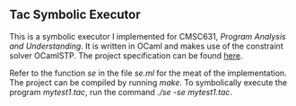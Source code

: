 Tac Symbolic Executor
---------------------

This is a symbolic executor I implemented for CMSC631, *Program Analysis and Understanding*. It is written in OCaml and makes use of the constraint solver OCamlSTP. The project specification can be found [here](http://www.cs.umd.edu/class/fall2011/cmsc631/p2.shtml).

Refer to the function *se* in the file *se.ml* for the meat of the implementation. The project can be compiled by running *make*. To symbolically execute the program *mytest1.tac*, run the command *./se -se mytest1.tac*.

